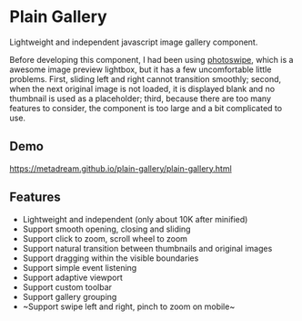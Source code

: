 # Plain Gallery
Lightweight and independent javascript image gallery component.

Before developing this component, I had been
using [photoswipe](https://github.com/dimsemenov/PhotoSwipe), which is a awesome image preview
lightbox, but it has a few uncomfortable little problems. First, sliding left and right cannot
transition smoothly; second, when the next original image is not loaded, it is displayed blank and
no thumbnail is used as a placeholder; third, because there are too many features to consider, the
component is too large and a bit complicated to use.

## Demo
https://metadream.github.io/plain-gallery/plain-gallery.html

## Features
- Lightweight and independent (only about 10K after minified)
- Support smooth opening, closing and sliding
- Support click to zoom, scroll wheel to zoom
- Support natural transition between thumbnails and original images
- Support dragging within the visible boundaries
- Support simple event listening
- Support adaptive viewport
- Support custom toolbar
- Support gallery grouping
- ~Support swipe left and right, pinch to zoom on mobile~
